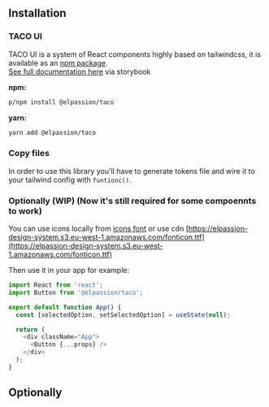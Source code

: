 ## Installation

### TACO UI

TACO UI is a system of React components highly based on tailwindcss, it is available as an [npm package](#).<br />
[See full documentation here](https://elpassion.github.io/flounder-2) via storybook

**npm:**

```sh
p/npm install @elpassion/taco
```

**yarn:**

```sh
yarn add @elpassion/taco
```

### Copy files

In order to use this library you'll have to generate tokens file and wire it to your tailwind config with `funtionc()`.

### Optionally (WIP) (Now it's still required for some compoennts to work)

You can use icons locally from [icons font](https://github.com/elpassion/design-system/blob/main/src/fonts/fonticon.ttf) or use cdn [https://elpassion-design-system.s3.eu-west-1.amazonaws.com/fonticon.ttf](https://elpassion-design-system.s3.eu-west-1.amazonaws.com/fonticon.ttf)

Then use it in your app for example:

```js
import React from 'react';
import Button from '@elpassion/taco';

export default function App() {
  const [selectedOption, setSelectedOption] = useState(null);

  return (
    <div className="App">
      <Button {...props} />
    </div>
  );
}
```

## Optionally
